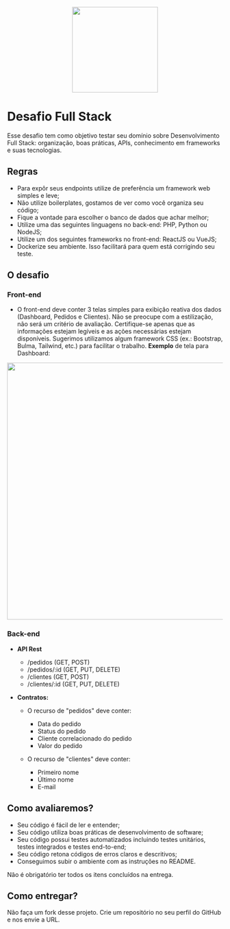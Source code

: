 <p align="center">
  <img src="https://menu.com.vc/media/store/logo/websites/1/Imagem1.png" width="200">
</p>

# Desafio Full Stack

Esse desafio tem como objetivo testar seu domínio sobre Desenvolvimento Full Stack: organização, boas práticas, APIs, conhecimento em frameworks e suas tecnologias.

## Regras

- Para expôr seus endpoints utilize de preferência um framework web simples e leve;
- Não utilize boilerplates, gostamos de ver como você organiza seu código;
- Fique a vontade para escolher o banco de dados que achar melhor;
- Utilize uma das seguintes linguagens no back-end: PHP, Python ou NodeJS;
- Utilize um dos seguintes frameworks no front-end: ReactJS ou VueJS;
- Dockerize seu ambiente. Isso facilitará para quem está corrigindo seu teste.

## O desafio

### Front-end

- O front-end deve conter 3 telas simples para exibição reativa dos dados (Dashboard, Pedidos e Clientes). Não se preocupe com a estilização, não será um critério de avaliação. Certifique-se apenas que as informações estejam legíveis e as ações necessárias estejam disponíveis. Sugerimos utilizamos algum framework CSS (ex.: Bootstrap, Bulma, Tailwind, etc.) para facilitar o trabalho. **Exemplo** de tela para Dashboard:

<p align="center">
  <img src="https://i.imgur.com/qHPJ8NO.png" width="600">
</p>

### Back-end

- **API Rest**

  - /pedidos (GET, POST)
  - /pedidos/:id (GET, PUT, DELETE)
  - /clientes (GET, POST)
  - /clientes/:id (GET, PUT, DELETE)

- **Contratos:**

  - O recurso de "pedidos" deve conter:

    - Data do pedido
    - Status do pedido
    - Cliente correlacionado do pedido
    - Valor do pedido

  - O recurso de "clientes" deve conter:
    - Primeiro nome
    - Último nome
    - E-mail

## Como avaliaremos?

- Seu código é fácil de ler e entender;
- Seu código utiliza boas práticas de desenvolvimento de software;
- Seu código possui testes automatizados incluindo testes unitários, testes integrados e testes end-to-end;
- Seu código retona códigos de erros claros e descritivos;
- Conseguimos subir o ambiente com as instruções no README.

Não é obrigatório ter todos os itens concluídos na entrega.

## Como entregar?

Não faça um fork desse projeto. Crie um repositório no seu perfil do GitHub e nos envie a URL.
